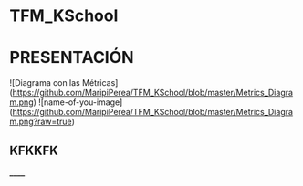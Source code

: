 # TFM_KSchool
# PRESENTACIÓN
![Diagrama con las Métricas]
(https://github.com/MaripiPerea/TFM_KSchool/blob/master/Metrics_Diagram.png)
![name-of-you-image]
(https://github.com/MaripiPerea/TFM_KSchool/blob/master/Metrics_Diagram.png?raw=true)
## KFKKFK
**____**
